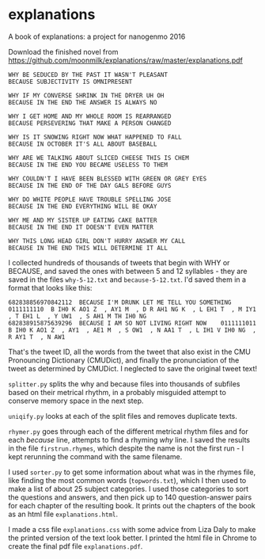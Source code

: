 # explanations
A book of explanations: a project for nanogenmo 2016

Download the finished novel from https://github.com/moonmilk/explanations/raw/master/explanations.pdf

```
WHY BE SEDUCED BY THE PAST IT WASN'T PLEASANT 
BECAUSE SUBJECTIVITY IS OMNIPRESENT 

WHY IF MY CONVERSE SHRINK IN THE DRYER UH OH 
BECAUSE IN THE END THE ANSWER IS ALWAYS NO 

WHY I GET HOME AND MY WHOLE ROOM IS REARRANGED 
BECAUSE PERSEVERING THAT MAKE A PERSON CHANGED 

WHY IS IT SNOWING RIGHT NOW WHAT HAPPENED TO FALL 
BECAUSE IN OCTOBER IT'S ALL ABOUT BASEBALL 

WHY ARE WE TALKING ABOUT SLICED CHEESE THIS IS CHEM 
BECAUSE IN THE END YOU BECAME USELESS TO THEM 

WHY COULDN'T I HAVE BEEN BLESSED WITH GREEN OR GREY EYES 
BECAUSE IN THE END OF THE DAY GALS BEFORE GUYS 

WHY DO WHITE PEOPLE HAVE TROUBLE SPELLING JOSE 
BECAUSE IN THE END EVERYTHING WILL BE OKAY 

WHY ME AND MY SISTER UP EATING CAKE BATTER 
BECAUSE IN THE END IT DOESN'T EVEN MATTER 

WHY THIS LONG HEAD GIRL DON'T HURRY ANSWER MY CALL 
BECAUSE IN THE END THIS WILL DETERMINE IT ALL 
```

I collected hundreds of thousands of tweets that begin with WHY or BECAUSE, and saved the ones with between 5 and 12 syllables - they are saved in the files `why-5-12.txt` and `because-5-12.txt`. I'd saved them in a format that looks like this:

```
682838856970842112	BECAUSE I'M DRUNK LET ME TELL YOU SOMETHING	0111111110	B IH0 K AO1 Z  , AY1 M  , D R AH1 NG K  , L EH1 T  , M IY1  , T EH1 L  , Y UW1  , S AH1 M TH IH0 NG 
682838915875639296	BECAUSE I AM SO NOT LIVING RIGHT NOW	0111111011	B IH0 K AO1 Z  , AY1  , AE1 M  , S OW1  , N AA1 T  , L IH1 V IH0 NG  , R AY1 T  , N AW1 
```

That's the tweet ID, all the words from the tweet that also exist in the CMU Pronouncing Dictionary (CMUDict), and finally the pronunciation of the tweet as determined by CMUDict. I neglected to save the original tweet text!

`splitter.py` splits the why and because files into thousands of subfiles based on their metrical rhythm, in a probably misguided attempt to conserve memory space in the next step.

`uniqify.py` looks at each of the split files and removes duplicate texts.

`rhymer.py` goes through each of the different metrical rhythm files and for each _because_ line, attempts to find a rhyming _why_ line. I saved the results in the file `firstrun.rhymes`, which despite the name is not the first run - I kept rerunning the command with the same filename.

I used `sorter.py` to get some information about what was in the rhymes file, like finding the most common words (`topwords.txt`), which I then used to make a list of about 25 subject categories. I used those categories to sort the questions and answers, and then pick up to 140 question-answer pairs for each chapter of the resulting book. It prints out the chapters of the book as an html file `explanations.html`.

I made a css file `explanations.css` with some advice from Liza Daly to make the printed version of the text look better. I printed the html file in Chrome to create the final pdf file `explanations.pdf`.